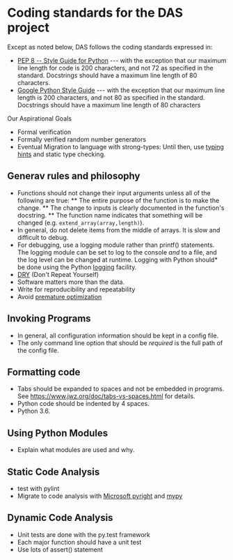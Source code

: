 # Coding standards for the DAS project

Except as noted below, DAS follows the coding standards expressed in:
* [PEP 8 -- Style Guide for Python](https://www.python.org/dev/peps/pep-0008/)  --- with the exception that our maximum line length for code is 200 characters, and not 72 as specified in the standard. Docstrings should have a maximum line length of 80 characters. 
* [Google Python Style Guide](http://google.github.io/styleguide/pyguide.html) --- with the exception that our maximum line length is 200 characters, and not 80 as specified in the standard. Docstrings should have a maximum line length of 80 characters

Our Aspirational Goals
* Formal verification
* Formally verified random number generators
* Eventual Migration to language with strong-types: Until then, use [typing hints](https://docs.python.org/3/library/typing.html) and static type checking.

## Generav rules and philosophy
* Functions should not change their input arguments unless all of the following are true:
** The entire purpose of the function is to make the change.
** The change to inputs is clearly documented in the function's docstring.
** The function name indicates that something will be changed (e.g. `extend_array(array,length)`). 
* In general, do not delete items from the middle of arrays. It is slow and difficult to debug. 
* For debugging, use a logging module rather than printf() statements. The logging module can be set to log to the console *and* to a file, and the log level can be changed at runtime. Logging with Python should*  be done using the Python [logging](https://docs.python.org/3.4/library/logging.html) facility.
* [DRY](https://en.wikipedia.org/wiki/Don%27t_repeat_yourself) (Don't Repeat Yourself)
* Software matters more than the data. 
* Write for reproducibility and repeatability
* Avoid [premature optimization](http://ubiquity.acm.org/article.cfm?id=1513451)

## Invoking Programs
* In general, all configuration information should be kept in a config file.
* The only command line option that should be *required* is the full path of the config file.

## Formatting code
* Tabs should be expanded to spaces and not be embedded in programs. See https://www.jwz.org/doc/tabs-vs-spaces.html for details.
* Python code should be indented by 4 spaces.
* Python 3.6.

## Using Python Modules
* Explain what modules are used and why.

## Static Code Analysis
* test with pylint
* Migrate to code analysis with [Microsoft pyright](https://github.com/Microsoft/pyright) and [mypy](http://mypy-lang.org/)

## Dynamic Code Analysis 
* Unit tests are done with the py.test framework
* Each major function should have a unit test
* Use lots of assert() statement

